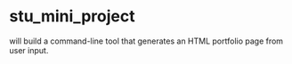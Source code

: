 # stu_mini_project
will build a command-line tool that generates an HTML portfolio page from user input.
